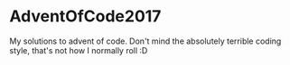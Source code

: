 # AdventOfCode2017
My solutions to advent of code. Don't mind the absolutely terrible coding style, that's not how I normally roll :D
